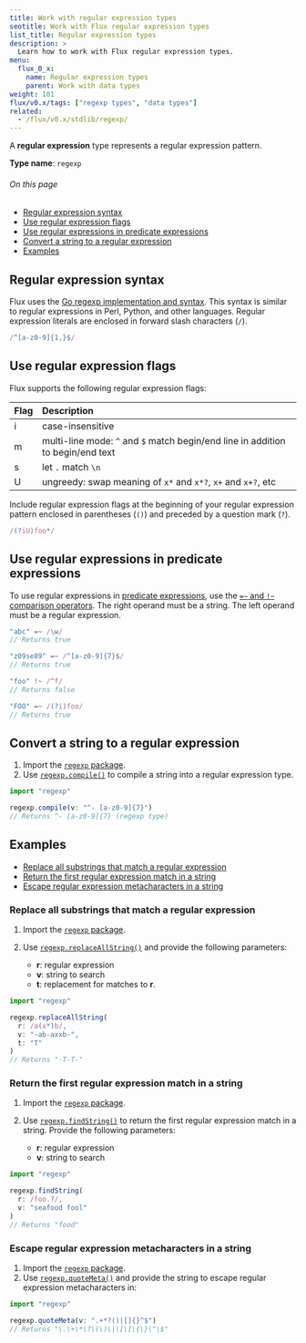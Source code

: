 ```yaml
---
title: Work with regular expression types
seotitle: Work with Flux regular expression types
list_title: Regular expression types
description: >
  Learn how to work with Flux regular expression types.
menu:
  flux_0_x:
    name: Regular expression types
    parent: Work with data types
weight: 101
flux/v0.x/tags: ["regexp types", "data types"]
related:
  - /flux/v0.x/stdlib/regexp/
---
```


A **regular expression** type represents a regular expression pattern.

**Type name**: `regexp`

###### On this page
- [Regular expression syntax](#regular-expression-syntax)
- [Use regular expression flags](#use-regular-expression-flags)
- [Use regular expressions in predicate expressions](#use-regular-expressions-in-predicate-expressions)
- [Convert a string to a regular expression](#convert-a-string-to-a-regular-expression)
- [Examples](#examples)

## Regular expression syntax
Flux uses the [Go regexp implementation and syntax](https://pkg.go.dev/regexp).
This syntax is similar to regular expressions in Perl, Python, and other languages.
Regular expression literals are enclosed in forward slash characters (`/`).

```js
/^[a-z0-9]{1,}$/
```

## Use regular expression flags
Flux supports the following regular expression flags:

| Flag | Description                                                                     |
| :--- | :------------------------------------------------------------------------------ |
| i    | case-insensitive                                                                |
| m    | multi-line mode: `^` and `$` match begin/end line in addition to begin/end text |
| s    | let `.` match `\n`                                                              |
| U    | ungreedy: swap meaning of `x*` and `x*?`, `x+` and `x+?`, etc                   |

Include regular expression flags at the beginning of your regular expression pattern
enclosed in parentheses (`()`) and preceded by a question mark (`?`).

```js
/(?iU)foo*/
```

## Use regular expressions in predicate expressions
To use regular expressions in [predicate expressions](/flux/v0.x/get-started/query-basics/#predicate-expressions),
use the [`=~` and `!~` comparison operators](/flux/v0.x/spec/operators/#comparison-operators).
The right operand must be a string.
The left operand must be a regular expression.

```js
"abc" =~ /\w/
// Returns true

"z09se89" =~ /^[a-z0-9]{7}$/
// Returns true

"foo" !~ /^f/
// Returns false

"FOO" =~ /(?i)foo/
// Returns true
```

## Convert a string to a regular expression
1. Import the [`regexp` package](/flux/v0.x/stdlib/regexp/).
2. Use [`regexp.compile()`](/flux/v0.x/stdlib/regexp/compile) to compile a
    string into a regular expression type.

```js
import "regexp"

regexp.compile(v: "^- [a-z0-9]{7}")
// Returns ^- [a-z0-9]{7} (regexp type)
```

## Examples

- [Replace all substrings that match a regular expression](#replace-all-substrings-that-match-a-regular-expression)
- [Return the first regular expression match in a string](#return-the-first-regular-expression-match-in-a-string)
- [Escape regular expression metacharacters in a string](#escape-regular-expression-metacharacters-in-a-string)

### Replace all substrings that match a regular expression
1. Import the [`regexp` package](/flux/v0.x/stdlib/regexp).
2. Use [`regexp.replaceAllString()`](/flux/v0.x/stdlib/regexp/replaceallstring/)
   and provide the following parameters:

    - **r**: regular expression
    - **v**: string to search
    - **t**: replacement for matches to **r**.

```js
import "regexp"

regexp.replaceAllString(
  r: /a(x*)b/,
  v: "-ab-axxb-",
  t: "T"
)
// Returns "-T-T-"
```

### Return the first regular expression match in a string
1. Import the [`regexp` package](/flux/v0.x/stdlib/regexp).
2. Use [`regexp.findString()`](/flux/v0.x/stdlib/regexp/findstring/) to return
   the first regular expression match in a string.
   Provide the following parameters:

    - **r**: regular expression
    - **v**: string to search  

```js
import "regexp"

regexp.findString(
  r: /foo.?/,
  v: "seafood fool"
)
// Returns "food"
```

### Escape regular expression metacharacters in a string
1. Import the [`regexp` package](/flux/v0.x/stdlib/regexp).
2. Use [`regexp.quoteMeta()`](/flux/v0.x/stdlib/regexp/quotemeta/)
   and provide the string to escape regular expression metacharacters in:

```js
import "regexp"

regexp.quoteMeta(v: ".+*?()|[]{}^$")
// Returns "\.\+\*\?\(\)\|\[\]\{\}\^\$"
```
